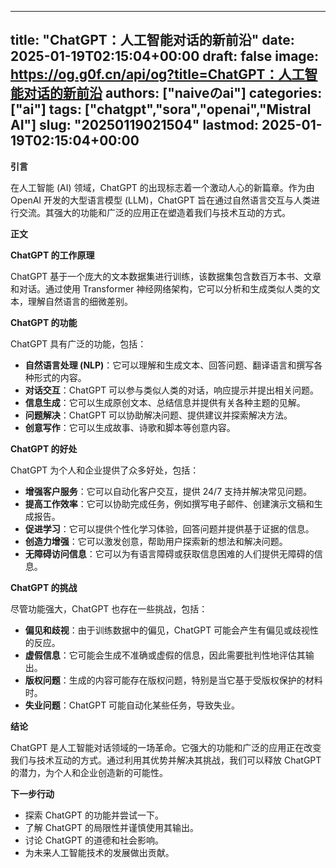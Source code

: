 
---
title: "ChatGPT：人工智能对话的新前沿"
date: 2025-01-19T02:15:04+00:00
draft: false
image: https://og.g0f.cn/api/og?title=ChatGPT：人工智能对话的新前沿
authors: ["naiveのai"]
categories: ["ai"]
tags: ["chatgpt","sora","openai","Mistral AI"]
slug: "20250119021504"
lastmod: 2025-01-19T02:15:04+00:00
---
**引言**

在人工智能 (AI) 领域，ChatGPT 的出现标志着一个激动人心的新篇章。作为由 OpenAI 开发的大型语言模型 (LLM)，ChatGPT 旨在通过自然语言交互与人类进行交流。其强大的功能和广泛的应用正在塑造着我们与技术互动的方式。

**正文**

**ChatGPT 的工作原理**

ChatGPT 基于一个庞大的文本数据集进行训练，该数据集包含数百万本书、文章和对话。通过使用 Transformer 神经网络架构，它可以分析和生成类似人类的文本，理解自然语言的细微差别。

**ChatGPT 的功能**

ChatGPT 具有广泛的功能，包括：

* **自然语言处理 (NLP)**：它可以理解和生成文本、回答问题、翻译语言和撰写各种形式的内容。
* **对话交互**：ChatGPT 可以参与类似人类的对话，响应提示并提出相关问题。
* **信息生成**：它可以生成原创文本、总结信息并提供有关各种主题的见解。
* **问题解决**：ChatGPT 可以协助解决问题、提供建议并探索解决方法。
* **创意写作**：它可以生成故事、诗歌和脚本等创意内容。

**ChatGPT 的好处**

ChatGPT 为个人和企业提供了众多好处，包括：

* **增强客户服务**：它可以自动化客户交互，提供 24/7 支持并解决常见问题。
* **提高工作效率**：它可以协助完成任务，例如撰写电子邮件、创建演示文稿和生成报告。
* **促进学习**：它可以提供个性化学习体验，回答问题并提供基于证据的信息。
* **创造力增强**：它可以激发创意，帮助用户探索新的想法和解决问题。
* **无障碍访问信息**：它可以为有语言障碍或获取信息困难的人们提供无障碍的信息。

**ChatGPT 的挑战**

尽管功能强大，ChatGPT 也存在一些挑战，包括：

* **偏见和歧视**：由于训练数据中的偏见，ChatGPT 可能会产生有偏见或歧视性的反应。
* **虚假信息**：它可能会生成不准确或虚假的信息，因此需要批判性地评估其输出。
* **版权问题**：生成的内容可能存在版权问题，特别是当它基于受版权保护的材料时。
* **失业问题**：ChatGPT 可能自动化某些任务，导致失业。

**结论**

ChatGPT 是人工智能对话领域的一场革命。它强大的功能和广泛的应用正在改变我们与技术互动的方式。通过利用其优势并解决其挑战，我们可以释放 ChatGPT 的潜力，为个人和企业创造新的可能性。

**下一步行动**

* 探索 ChatGPT 的功能并尝试一下。
* 了解 ChatGPT 的局限性并谨慎使用其输出。
* 讨论 ChatGPT 的道德和社会影响。
* 为未来人工智能技术的发展做出贡献。